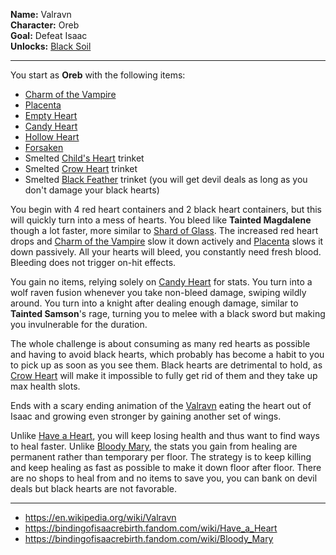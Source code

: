 **Name:** Valravn
<br>
**Character:** Oreb
<br>
**Goal:** Defeat Isaac
<br>
**Unlocks:** [Black Soil](/docs/items/passive/amazing/Black%20Soil/idea.md)

---

You start as **Oreb** with the following items:

- [Charm of the Vampire](https://bindingofisaacrebirth.fandom.com/wiki/Charm_of_the_Vampire)
- [Placenta](https://bindingofisaacrebirth.fandom.com/wiki/Placenta)
- [Empty Heart](https://bindingofisaacrebirth.fandom.com/wiki/Empty_Heart)
- [Candy Heart](https://bindingofisaacrebirth.fandom.com/wiki/Candy_Heart)
- [Hollow Heart](https://bindingofisaacrebirth.fandom.com/wiki/Hollow_Heart)
- [Forsaken]()
- Smelted [Child's Heart](https://bindingofisaacrebirth.fandom.com/wiki/Child%27s_Heart) trinket
- Smelted [Crow Heart](https://bindingofisaacrebirth.fandom.com/wiki/Crow_Heart) trinket
- Smelted [Black Feather](https://bindingofisaacrebirth.fandom.com/wiki/Black_Feather) trinket (you will get devil deals as long as you don't damage your black hearts) 

You begin with 4 red heart containers and 2 black heart containers, but this will quickly turn into a mess of hearts.
You bleed like **Tainted Magdalene** though a lot faster, more similar to [Shard of Glass](https://bindingofisaacrebirth.fandom.com/wiki/Shard_of_Glass).
The increased red heart drops and [Charm of the Vampire](https://bindingofisaacrebirth.fandom.com/wiki/Charm_of_the_Vampire) slow it down actively and [Placenta](https://bindingofisaacrebirth.fandom.com/wiki/Placenta) slows it down passively.
All your hearts will bleed, you constantly need fresh blood. Bleeding does not trigger on-hit effects.

You gain no items, relying solely on [Candy Heart](https://bindingofisaacrebirth.fandom.com/wiki/Candy_Heart) for stats.
You turn into a wolf raven fusion whenever you take non-bleed damage, swiping wildly around.
You turn into a knight after dealing enough damage, similar to **Tainted Samson**'s rage, turning you to melee with a black sword but making you invulnerable for the duration.

The whole challenge is about consuming as many red hearts as possible and having to avoid black hearts, which probably has become a habit to you to pick up as soon as you see them.
Black hearts are detrimental to hold, as [Crow Heart](https://bindingofisaacrebirth.fandom.com/wiki/Crow_Heart) will make it impossible to fully get rid of them and they take up max health slots.

Ends with a scary ending animation of the [Valravn](https://en.wikipedia.org/wiki/Valravn) eating the heart out of Isaac and growing even stronger by gaining another set of wings.

Unlike [Have a Heart](https://bindingofisaacrebirth.fandom.com/wiki/Have_a_Heart), you will keep losing health and thus want to find ways to heal faster.
Unlike [Bloody Mary](https://bindingofisaacrebirth.fandom.com/wiki/Bloody_Mary), the stats you gain from healing are permanent rather than temporary per floor.
The strategy is to keep killing and keep healing as fast as possible to make it down floor after floor.
There are no shops to heal from and no items to save you, you can bank on devil deals but black hearts are not favorable.

---

- https://en.wikipedia.org/wiki/Valravn
- https://bindingofisaacrebirth.fandom.com/wiki/Have_a_Heart
- https://bindingofisaacrebirth.fandom.com/wiki/Bloody_Mary